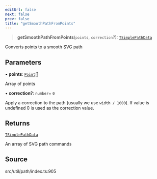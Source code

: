 ```yaml
---
editUrl: false
next: false
prev: false
title: "getSmoothPathFromPoints"
---
```


> **getSmoothPathFromPoints**(`points`, `correction`?): [`TSimplePathData`](../type-aliases/TSimplePathData.md)

Converts points to a smooth SVG path

## Parameters

• **points**: [`Point`](../../../classes/Point.md)[]

Array of points

• **correction?**: `number`= `0`

Apply a correction to the path (usually we use `width / 1000`). If value is undefined 0 is used as the correction value.

## Returns

[`TSimplePathData`](../type-aliases/TSimplePathData.md)

An array of SVG path commands

## Source

src/util/path/index.ts:905
